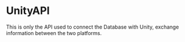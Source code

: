 # UnityAPI

This is only the API used to connect the Database with Unity, 
exchange information between the two platforms.
